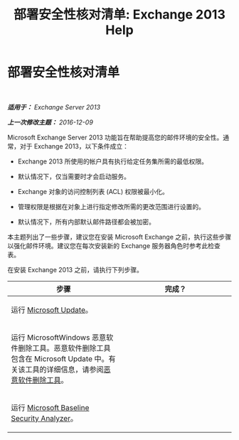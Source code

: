 ﻿---
title: '部署安全性核对清单: Exchange 2013 Help'
TOCTitle: 部署安全性核对清单
ms:assetid: 0cbfad59-f503-48a0-8184-6ca999d89e61
ms:mtpsurl: https://technet.microsoft.com/zh-cn/library/Aa996026(v=EXCHG.150)
ms:contentKeyID: 50489980
ms.date: 01/11/2018
mtps_version: v=EXCHG.150
ms.translationtype: HT
---

# 部署安全性核对清单

 

_**适用于：** Exchange Server 2013_

_**上一次修改主题：** 2016-12-09_

Microsoft Exchange Server 2013 功能旨在帮助提高您的邮件环境的安全性。通常，对于 Exchange 2013，以下条件成立：

  - Exchange 2013 所使用的帐户具有执行给定任务集所需的最低权限。

  - 默认情况下，仅当需要时才会启动服务。

  - Exchange 对象的访问控制列表 (ACL) 权限被最小化。

  - 管理权限是根据在对象上进行指定修改所需的更改范围进行设置的。

  - 默认情况下，所有内部默认邮件路径都会被加密。

本主题列出了一些步骤，建议您在安装 Microsoft Exchange 之前，执行这些步骤以强化邮件环境。建议您在每次安装新的 Exchange 服务器角色时参考此检查表。

在安装 Exchange 2013 之前，请执行下列步骤。


<table>
<colgroup>
<col style="width: 50%" />
<col style="width: 50%" />
</colgroup>
<thead>
<tr class="header">
<th>步骤</th>
<th>完成？</th>
</tr>
</thead>
<tbody>
<tr class="odd">
<td><p>运行 <a href="https://go.microsoft.com/fwlink/p/?linkid=54836">Microsoft Update</a>。</p></td>
<td><p></p></td>
</tr>
<tr class="even">
<td><p>运行 MicrosoftWindows 恶意软件删除工具。恶意软件删除工具包含在 Microsoft Update 中。有关该工具的详细信息，请参阅<a href="http://go.microsoft.com/fwlink/p/?linkid=73452">恶意软件删除工具</a>。</p></td>
<td><p></p></td>
</tr>
<tr class="odd">
<td><p>运行 <a href="https://go.microsoft.com/fwlink/p/?linkid=16526">Microsoft Baseline Security Analyzer</a>。</p></td>
<td><p></p></td>
</tr>
</tbody>
</table>

